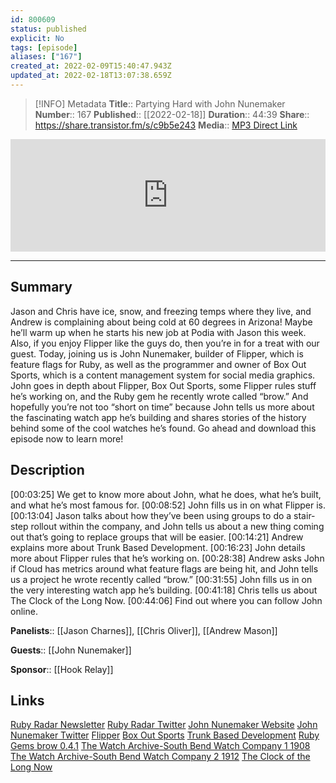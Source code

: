 ```yaml
---
id: 800609
status: published
explicit: No
tags: [episode]
aliases: ["167"]
created_at: 2022-02-09T15:40:47.943Z
updated_at: 2022-02-18T13:07:38.659Z
---
```


> [!INFO] Metadata
> **Title**:: Partying Hard with John Nunemaker
> **Number**:: 167
> **Published**:: [[2022-02-18]]
> **Duration**:: 44:39
> **Share**:: <https://share.transistor.fm/s/c9b5e243>
> **Media**:: [MP3 Direct Link](https://dts.podtrac.com/redirect.mp3/media.transistor.fm/c9b5e243/3439f0f9.mp3)

<iframe width="100%" height="180" frameborder="no" scrolling="no" seamless src="https://share.transistor.fm/e/c9b5e243/dark"></iframe>

---

## Summary

Jason and Chris have ice, snow, and freezing temps where they live, and Andrew is complaining about being cold at 60 degrees in Arizona! Maybe he’ll warm up when he starts his new job at Podia with Jason this week. Also, if you enjoy Flipper like the guys do, then you’re in for a treat with our guest. Today, joining us is John Nunemaker, builder of Flipper, which is feature flags for Ruby, as well as the programmer and owner of Box Out Sports, which is a content management system for social media graphics. John goes in depth about Flipper, Box Out Sports, some Flipper rules stuff he’s working on, and the Ruby gem he recently wrote called “brow.” And hopefully you’re not too “short on time” because John tells us more about the fascinating watch app he’s building and shares stories of the history behind some of the cool watches he’s found. Go ahead and download this episode now to learn more!

## Description

[00:03:25] We get to know more about John, what he does, what he’s built, and what he’s most famous for.
[00:08:52] John fills us in on what Flipper is.
[00:13:04] Jason talks about how they’ve been using groups to do a stair-step rollout within the company, and John tells us about a new thing coming out that’s going to replace groups that will be easier.
[00:14:21] Andrew explains more about Trunk Based Development.
[00:16:23] John details more about Flipper rules that he’s working on.
[00:28:38] Andrew asks John if Cloud has metrics around what feature flags are being hit, and John tells us a project he wrote recently called “brow.”
[00:31:55] John fills us in on the very interesting watch app he’s building.
[00:41:18] Chris tells us about The Clock of the Long Now.
[00:44:06] Find out where you can follow John online.

**Panelists**:: [[Jason Charnes]], [[Chris Oliver]], [[Andrew Mason]]

**Guests**:: [[John Nunemaker]]

**Sponsor**:: [[Hook Relay]]

## Links

[Ruby Radar Newsletter](https://rubyradar.dev/)
[Ruby Radar Twitter](https://twitter.com/therubyradar)
[John Nunemaker Website](https://www.johnnunemaker.com/)
[John Nunemaker Twitter](https://twitter.com/jnunemaker?lang=en)
[Flipper](https://www.flippercloud.io/?ref=johnnunemaker)
[Box Out Sports](https://boxoutsports.com/)
[Trunk Based Development](https://trunkbaseddevelopment.com/)
[Ruby Gems brow 0.4.1](https://rubygems.org/gems/brow)
[The Watch Archive-South Bend Watch Company 1 1908](https://thewatcharchive.com/jnunemaker/watches/7)
[The Watch Archive-South Bend Watch Company 2 1912](https://thewatcharchive.com/jnunemaker/watches/8)
[The Clock of the Long Now](https://longnow.org/clock/)
